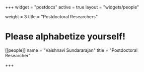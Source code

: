 +++
widget = "postdocs"
active = true
layout = "widgets/people"

weight = 3
title = "Postdoctoral Researchers"

# Please alphabetize yourself!

[[people]]
  name = "Vaishnavi Sundararajan"
  title = "Postdoctoral Researcher"

+++
